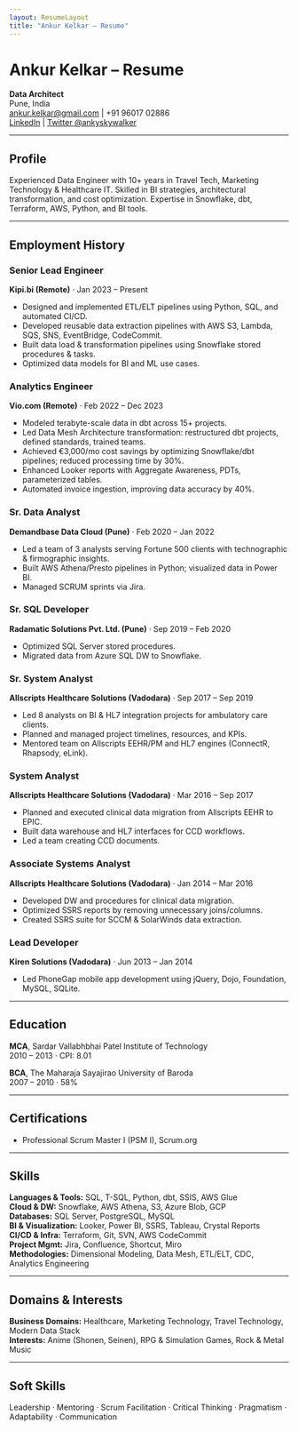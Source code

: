 ```yaml
---
layout: ResumeLayout
title: "Ankur Kelkar – Resume"
---
```

# Ankur Kelkar – Resume

**Data Architect**  
Pune, India  
ankur.kelkar@gmail.com | +91 96017 02886  
[LinkedIn](https://linkedin.com/in/ankurkelkar) | [Twitter @ankyskywalker](https://twitter.com/ankyskywalker)

---

## Profile

Experienced Data Engineer with 10+ years in Travel Tech, Marketing Technology & Healthcare IT. Skilled in BI strategies, architectural transformation, and cost optimization. Expertise in Snowflake, dbt, Terraform, AWS, Python, and BI tools.

---

## Employment History

### Senior Lead Engineer  
**Kipi.bi (Remote)** · Jan 2023 – Present  
- Designed and implemented ETL/ELT pipelines using Python, SQL, and automated CI/CD.  
- Developed reusable data extraction pipelines with AWS S3, Lambda, SQS, SNS, EventBridge, CodeCommit.  
- Built data load & transformation pipelines using Snowflake stored procedures & tasks.  
- Optimized data models for BI and ML use cases.

### Analytics Engineer  
**Vio.com (Remote)** · Feb 2022 – Dec 2023  
- Modeled terabyte-scale data in dbt across 15+ projects.  
- Led Data Mesh Architecture transformation: restructured dbt projects, defined standards, trained teams.  
- Achieved €3,000/mo cost savings by optimizing Snowflake/dbt pipelines; reduced processing time by 30%.  
- Enhanced Looker reports with Aggregate Awareness, PDTs, parameterized tables.  
- Automated invoice ingestion, improving data accuracy by 40%.

### Sr. Data Analyst  
**Demandbase Data Cloud (Pune)** · Feb 2020 – Jan 2022  
- Led a team of 3 analysts serving Fortune 500 clients with technographic & firmographic insights.  
- Built AWS Athena/Presto pipelines in Python; visualized data in Power BI.  
- Managed SCRUM sprints via Jira.

### Sr. SQL Developer  
**Radamatic Solutions Pvt. Ltd. (Pune)** · Sep 2019 – Feb 2020  
- Optimized SQL Server stored procedures.  
- Migrated data from Azure SQL DW to Snowflake.

### Sr. System Analyst  
**Allscripts Healthcare Solutions (Vadodara)** · Sep 2017 – Sep 2019  
- Led 8 analysts on BI & HL7 integration projects for ambulatory care clients.  
- Planned and managed project timelines, resources, and KPIs.  
- Mentored team on Allscripts EEHR/PM and HL7 engines (ConnectR, Rhapsody, eLink).

### System Analyst  
**Allscripts Healthcare Solutions (Vadodara)** · Mar 2016 – Sep 2017  
- Planned and executed clinical data migration from Allscripts EEHR to EPIC.  
- Built data warehouse and HL7 interfaces for CCD workflows.  
- Led a team creating CCD documents.

### Associate Systems Analyst  
**Allscripts Healthcare Solutions (Vadodara)** · Jan 2014 – Mar 2016  
- Developed DW and procedures for clinical data migration.  
- Optimized SSRS reports by removing unnecessary joins/columns.  
- Created SSRS suite for SCCM & SolarWinds data extraction.

### Lead Developer  
**Kiren Solutions (Vadodara)** · Jun 2013 – Jan 2014  
- Led PhoneGap mobile app development using jQuery, Dojo, Foundation, MySQL, SQLite.

---

## Education

**MCA**, Sardar Vallabhbhai Patel Institute of Technology  
2010 – 2013 · CPI: 8.01

**BCA**, The Maharaja Sayajirao University of Baroda  
2007 – 2010 · 58%

---

## Certifications

- Professional Scrum Master I (PSM I), Scrum.org

---

## Skills

**Languages & Tools:** SQL, T-SQL, Python, dbt, SSIS, AWS Glue  
**Cloud & DW:** Snowflake, AWS Athena, S3, Azure Blob, GCP  
**Databases:** SQL Server, PostgreSQL, MySQL  
**BI & Visualization:** Looker, Power BI, SSRS, Tableau, Crystal Reports  
**CI/CD & Infra:** Terraform, Git, SVN, AWS CodeCommit  
**Project Mgmt:** Jira, Confluence, Shortcut, Miro  
**Methodologies:** Dimensional Modeling, Data Mesh, ETL/ELT, CDC, Analytics Engineering  

---

## Domains & Interests

**Business Domains:** Healthcare, Marketing Technology, Travel Technology, Modern Data Stack  
**Interests:** Anime (Shonen, Seinen), RPG & Simulation Games, Rock & Metal Music

---

## Soft Skills

Leadership · Mentoring · Scrum Facilitation · Critical Thinking · Pragmatism · Adaptability · Communication

